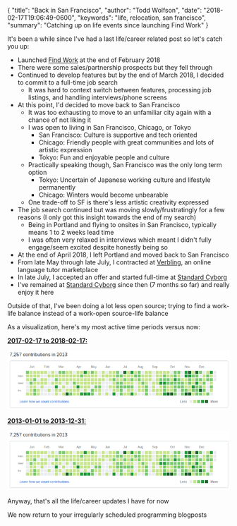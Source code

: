 {
  "title": "Back in San Francisco",
  "author": "Todd Wolfson",
  "date": "2018-02-17T19:06:49-0600",
  "keywords": "life, relocation, san francisco",
  "summary": "Catching up on life events since launching Find Work"
}

It's been a while since I've had a last life/career related post so let's catch you up:

- Launched [Find Work][] at the end of February 2018
- There were some sales/partnership prospects but they fell through
- Continued to develop features but by the end of March 2018, I decided to commit to a full-time job search
    - It was hard to context switch between features, processing job listings, and handling interviews/phone screens
- At this point, I'd decided to move back to San Francisco
    - It was too exhausting to move to an unfamiliar city again with a chance of not liking it
    - I was open to living in San Francisco, Chicago, or Tokyo
        - San Francisco: Culture is supportive and tech oriented
        - Chicago: Friendly people with great communities and lots of artistic expression
        - Tokyo: Fun and enjoyable people and culture
    - Practically speaking though, San Francisco was the only long term option
        - Tokyo: Uncertain of Japanese working culture and lifestyle permanently
        - Chicago: Winters would become unbearable
    - One trade-off to SF is there's less artistic creativity expressed
- The job search continued but was moving slowly/frustratingly for a few reasons (I only got this insight towards the end of my search)
    - Being in Portland and flying to onsites in San Francisco, typically means 1 to 2 weeks lead time
    - I was often very relaxed in interviews which meant I didn't fully engage/seem excited despite honestly being so
- At the end of April 2018, I left Portland and moved back to San Francisco
- From late May through late July, I contracted at [Verbling][], an online language tutor marketplace
- In late July, I accepted an offer and started full-time at [Standard Cyborg][]
- I've remained at [Standard Cyborg][] since then (7 months so far) and really enjoy it here

[Find Work]: https://findwork.co/
[Verbling]: https://www.verbling.com/
[Standard Cyborg]: http://www.standardcyborg.com/

Outside of that, I've been doing a lot less open source; trying to find a work-life balance instead of a work-open source-life balance

As a visualization, here's my most active time periods versus now:

**[2017-02-17 to 2018-02-17:](https://github.com/twolfson?tab=overview&to=2018-02-17)**

![2017-02-17 visualization](/public/images/articles/back-in-san-francisco/github-2013-01-01.png)

**[2013-01-01 to 2013-12-31:](https://github.com/twolfson?tab=overview&to=2013-12-31)**

![2013-01-01 visualization](/public/images/articles/back-in-san-francisco/github-2013-01-01.png)

Anyway, that's all the life/career updates I have for now

We now return to your irregularly scheduled programming blogposts
